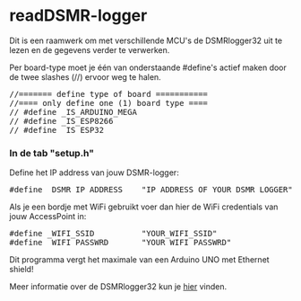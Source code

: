 # readDSMR-logger

Dit is een raamwerk om met verschillende MCU's de DSMRlogger32 uit te lezen en
de gegevens verder te verwerken.

Per board-type moet je één van onderstaande #define's actief maken door de twee 
slashes (//) ervoor weg te halen.
<pre>
//======= define type of board ===========
//==== only define one (1) board type ====
// #define _IS_ARDUINO_MEGA
// #define _IS_ESP8266
// #define _IS_ESP32
</pre>

### In de tab "setup.h" 
Define het IP address van jouw DSMR-logger:
<pre>
#define _DSMR_IP_ADDRESS    "IP_ADDRESS_OF_YOUR_DSMR_LOGGER"
</pre>

Als je een bordje met WiFi gebruikt voer dan hier de WiFi credentials van jouw AccessPoint in:
<pre>
#define _WIFI_SSID          "YOUR_WIFI_SSID"
#define _WIFI_PASSWRD       "YOUR_WIFI_PASSWRD"
</pre>

Dit programma vergt het maximale van een Arduino UNO met Ethernet shield!

Meer informatie over de DSMRlogger32 kun je 
<a href="https://willem.aandewiel.nl/index.php/2022/11/15/crisis-what-crisis/">hier</a>
vinden.

